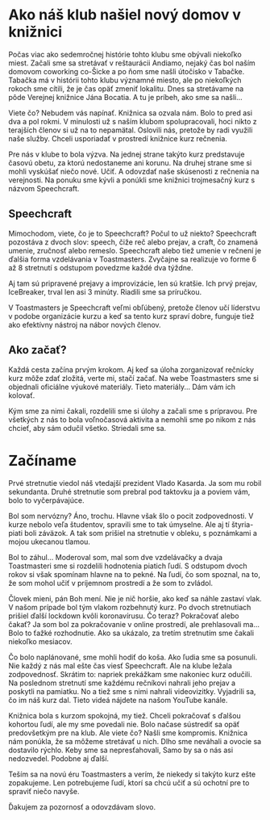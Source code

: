 # Ako náš klub našiel nový domov v knižnici

Počas viac ako sedemročnej histórie tohto klubu sme obývali niekoľko miest. Začali sme sa stretávať v reštaurácii Andiamo, nejaký čas bol naším domovom coworking co-Šicke a po ňom sme našli útočisko v Tabačke. Tabačka má v histórii tohto klubu významné miesto, ale po niekoľkých rokoch sme cítili, že je čas opäť zmeniť lokalitu. Dnes sa stretávame na pôde Verejnej knižnice Jána Bocatia. A tu je príbeh, ako sme sa našli...

Viete čo? Nebudem vás napínať. Knižnica sa ozvala nám. Bolo to pred asi dva a pol rokmi. V minulosti už s naším klubom spolupracovali, hoci nikto z terajších členov si už na to nepamätal. Oslovili nás, pretože by radi využili naše služby. Chceli usporiadať v prostredí knižnice kurz rečnenia.

Pre nás v klube to bola výzva. Na jednej strane takýto kurz predstavuje časovú obetu, za ktorú nedostaneme ani korunu. Na druhej strane sme si mohli vyskúšať niečo nové. Učiť. A odovzdať naše skúsenosti z rečnenia na verejnosti. Na ponuku sme kývli a ponúkli sme knižnici trojmesačný kurz s názvom Speechcraft.

## Speechcraft
Mimochodom, viete, čo je to Speechcraft? Počul to už niekto? Speechcraft pozostáva z dvoch slov: speech, čiže reč alebo prejav, a craft, čo znamená umenie, zručnosť alebo remeslo. Speechcraft alebo tiež umenie v rečnení je ďalšia forma vzdelávania v Toastmasters. Zvyčajne sa realizuje vo forme 6 až 8 stretnutí s odstupom povedzme každé dva týždne.

Aj tam sú pripravené prejavy a improvizácie, len sú kratšie. Ich prvý prejav, IceBreaker, trval len asi 3 minúty. Riadili sme sa príručkou.

V Toastmasters je Speechcraft veľmi obľúbený, pretože členov učí líderstvu v podobe organizácie kurzu a keď sa tento kurz spraví dobre, funguje tiež ako efektívny nástroj na nábor nových členov.

## Ako začať?
Každá cesta začína prvým krokom. Aj keď sa úloha zorganizovať rečnícky kurz môže zdať zložitá, verte mi, stačí začať. Na webe Toastmasters sme si objednali oficiálne výukové materiály. Tieto materiály... Dám vám ich kolovať.

Kým sme za nimi čakali, rozdelili sme si úlohy a začali sme s prípravou. Pre všetkých z nás to bola voľnočasová aktivita a nemohli sme po nikom z nás chcieť, aby sám odučil všetko. Striedali sme sa.

# Začíname
Prvé stretnutie viedol náš vtedajší prezident Vlado Kasarda. Ja som mu robil sekundanta. Druhé stretnutie som prebral pod taktovku ja a poviem vám, bolo to vyčerpávajúce.

Bol som nervózny? Áno, trochu. Hlavne však šlo o pocit zodpovednosti. V kurze nebolo veľa študentov, spravili sme to tak úmyselne. Ale aj tí štyria-piati boli záväzok. A tak som prišiel na stretnutie v obleku, s poznámkami a mojou ukecanou tlamou.

Bol to záhul... Moderoval som, mal som dve vzdelávačky a dvaja Toastmasteri sme si rozdelili hodnotenia piatich ľudí. S odstupom dvoch rokov si však spomínam hlavne na to pekné. Na ľudí, čo som spoznal, na to, že som mohol učiť v príjemnom prostredí a že som to zvládol.

Človek mieni, pán Boh mení. Nie je nič horšie, ako keď sa náhle zastaví vlak. V našom prípade bol tým vlakom rozbehnutý kurz. Po dvoch stretnutiach prišiel ďalší lockdown kvôli koronavírusu. Čo teraz? Pokračovať alebo čakať? Ja som bol za pokračovanie v online prostredí, ale prehlasovali ma... Bolo to ťažké rozhodnutie. Ako sa ukázalo, za tretím stretnutím sme čakali niekoľko mesiacov.

Čo bolo naplánované, sme mohli hodiť do koša. Ako ľudia sme sa posunuli. Nie každý z nás mal ešte čas viesť Speechcraft. Ale na klube ležala zodpovednosť. Skrátim to: napriek prekážkam sme nakoniec kurz odučili. Na poslednom stretnutí sme každému rečníkovi nahrali jeho prejav a poskytli na pamiatku. No a tiež sme s nimi nahrali videovizitky. Vyjadrili sa, čo im náš kurz dal. Tieto videá nájdete na našom YouTube kanále.

Knižnica bola s kurzom spokojná, my tiež. Chceli pokračovať s ďalšou kohortou ľudí, ale my sme povedali nie. Bolo načase sústrediť sa opäť predovšetkým pre na klub. Ale viete čo? Našli sme kompromis. Knižnica nám ponúkla, že sa môžeme stretávať u nich. Dlho sme neváhali a ovocie sa dostavilo rýchlo. Keby sme sa nepresťahovali, Samo by sa o nás asi nedozvedel. Podobne aj ďalší.

Teším sa na novú éru Toastmasters a verím, že niekedy si takýto kurz ešte zopakujeme. Len potrebujeme ľudí, ktorí sa chcú učiť a sú ochotní pre to spraviť niečo navyše.

Ďakujem za pozornosť a odovzdávam slovo.
